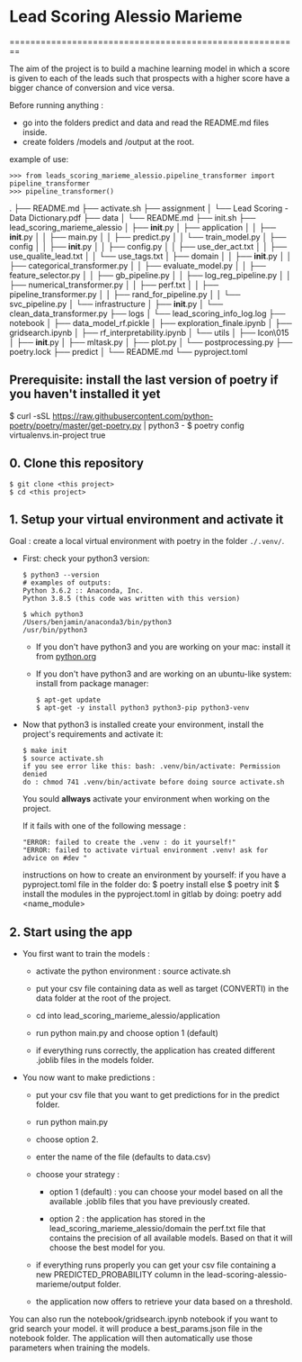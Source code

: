 # Lead Scoring Alessio Marieme 
========================================================

The aim of the project is to build a machine learning model in which a score is given to each of the leads such that prospects with a higher score have a bigger chance of conversion and vice versa.

Before running anything :

- go into the folders predict and data and read the README.md files inside.
- create folders /models and /output at the root.


example of use:

    >>> from leads_scoring_marieme_alessio.pipeline_transformer import pipeline_transformer
    >>> pipeline_transformer()


.
├── README.md
├── activate.sh
├── assignment
│   └── Lead Scoring - Data Dictionary.pdf
├── data
│   └── README.md
├── init.sh
├── lead_scoring_marieme_alessio
│   ├── __init__.py
│   ├── application
│   │   ├── __init__.py
│   │   ├── main.py
│   │   ├── predict.py
│   │   └── train_model.py
│   ├── config
│   │   ├── __init__.py
│   │   ├── config.py
│   │   ├── use_der_act.txt
│   │   ├── use_qualite_lead.txt
│   │   └── use_tags.txt
│   ├── domain
│   │   ├── __init__.py
│   │   ├── categorical_transformer.py
│   │   ├── evaluate_model.py
│   │   ├── feature_selector.py
│   │   ├── gb_pipeline.py
│   │   ├── log_reg_pipeline.py
│   │   ├── numerical_transformer.py
│   │   ├── perf.txt
│   │   ├── pipeline_transformer.py
│   │   ├── rand_for_pipeline.py
│   │   └── svc_pipeline.py
│   └── infrastructure
│       ├── __init__.py
│       └── clean_data_transformer.py
├── logs
│   └── lead_scoring_info_log.log
├── notebook
│   ├── data_model_rf.pickle
│   ├── exploration_finale.ipynb
│   ├── gridsearch.ipynb
│   ├── rf_interpretability.ipynb
│   └── utils
│       ├── Icon\015
│       ├── __init__.py
│       ├── mltask.py
│       ├── plot.py
│       └── postprocessing.py
├── poetry.lock
├── predict
│   └── README.md
└── pyproject.toml

## Prerequisite: install the last version of poetry if you haven't installed it yet 
$ curl -sSL https://raw.githubusercontent.com/python-poetry/poetry/master/get-poetry.py | python3 -
$ poetry config virtualenvs.in-project true

## 0. Clone this repository

```
$ git clone <this project>
$ cd <this project>
```

## 1. Setup your virtual environment and activate it

Goal : create a local virtual environment with poetry in the folder `./.venv/`.

- First: check your python3 version:

    ```
    $ python3 --version
    # examples of outputs: 
    Python 3.6.2 :: Anaconda, Inc.
    Python 3.8.5 (this code was written with this version)

    $ which python3
    /Users/benjamin/anaconda3/bin/python3
    /usr/bin/python3
    ```

    - If you don't have python3 and you are working on your mac: install it from [python.org](https://www.python.org/downloads/)
    - If you don't have python3 and are working on an ubuntu-like system: install from package manager:

        ```
        $ apt-get update
        $ apt-get -y install python3 python3-pip python3-venv
        ```

- Now that python3 is installed create your environment, install the project's requirements and activate it:

    ```
    $ make init
    $ source activate.sh
    if you see error like this: bash: .venv/bin/activate: Permission denied
    do : chmod 741 .venv/bin/activate before doing source activate.sh
    ```

    You sould **allways** activate your environment when working on the project.

    If it fails with one of the following message :
    ```
    "ERROR: failed to create the .venv : do it yourself!"
    "ERROR: failed to activate virtual environment .venv! ask for advice on #dev "
    ```

    instructions on how to create an environment by yourself:
        if you have a pyproject.toml file in the folder do:
            $ poetry install 
        else 
            $ poetry init
            $ install the modules in the pyproject.toml in gitlab by doing: poetry add <name_module>




## 2. Start using the app

- You first want to train the models :

    - activate the python environment : source activate.sh

    - put your csv file containing data as well as target (CONVERTI) in the data folder at the root of the project.

    - cd into lead_scoring_marieme_alessio/application

    - run python main.py and choose option 1 (default)

    - if everything runs correctly, the application has created different .joblib files in the models folder.


- You now want to make predictions :

    - put your csv file that you want to get predictions for in the predict folder.

    - run python main.py

    - choose option 2.

    - enter the name of the file (defaults to data.csv)

    - choose your strategy :

        - option 1 (default) : you can choose your model based on all the available .joblib files that you have previously created.

        - option 2 : the application has stored in the lead_scoring_marieme_alessio/domain the perf.txt file that contains the precision of all available models. Based on that it will choose the best model for you.

    - if everything runs properly you can get your csv file containing a new PREDICTED_PROBABILITY column in the lead-scoring-alessio-marieme/output folder.

    - the application now offers to retrieve your data based on a threshold.


You can also run the notebook/gridsearch.ipynb notebook if you want to grid search your model. it will produce a best_params.json file in the notebook folder. The application will then automatically use those parameters when training the models.







